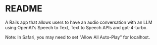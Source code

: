 # README

A Rails app that allows users to have an audio conversation with an LLM using
OpenAI's Speech to Text, Text to Speech APIs and gpt-4-turbo.

Note: In Safari, you may need to set "Allow All Auto-Play" for localhost.

